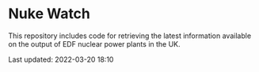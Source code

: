 # Nuke Watch

This repository includes code for retrieving the latest information available on the output of EDF nuclear power plants in the UK.

Last updated: 2022-03-20 18:10